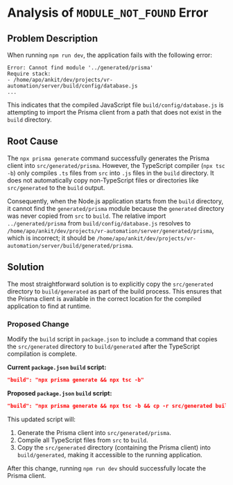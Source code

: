 # Analysis of `MODULE_NOT_FOUND` Error

## Problem Description

When running `npm run dev`, the application fails with the following error:

```
Error: Cannot find module '../generated/prisma'
Require stack:
- /home/apo/ankit/dev/projects/vr-automation/server/build/config/database.js
...
```

This indicates that the compiled JavaScript file `build/config/database.js` is attempting to import the Prisma client from a path that does not exist in the `build` directory.

## Root Cause

The `npx prisma generate` command successfully generates the Prisma client into `src/generated/prisma`. However, the TypeScript compiler (`npx tsc -b`) only compiles `.ts` files from `src` into `.js` files in the `build` directory. It does not automatically copy non-TypeScript files or directories like `src/generated` to the `build` output.

Consequently, when the Node.js application starts from the `build` directory, it cannot find the `generated/prisma` module because the `generated` directory was never copied from `src` to `build`. The relative import `../generated/prisma` from `build/config/database.js` resolves to `/home/apo/ankit/dev/projects/vr-automation/server/generated/prisma`, which is incorrect; it should be `/home/apo/ankit/dev/projects/vr-automation/server/build/generated/prisma`.

## Solution

The most straightforward solution is to explicitly copy the `src/generated` directory to `build/generated` as part of the build process. This ensures that the Prisma client is available in the correct location for the compiled application to find at runtime.

### Proposed Change

Modify the `build` script in `package.json` to include a command that copies the `src/generated` directory to `build/generated` after the TypeScript compilation is complete.

**Current `package.json` `build` script:**

```json
"build": "npx prisma generate && npx tsc -b"
```

**Proposed `package.json` `build` script:**

```json
"build": "npx prisma generate && npx tsc -b && cp -r src/generated build/"
```

This updated script will:
1.  Generate the Prisma client into `src/generated/prisma`.
2.  Compile all TypeScript files from `src` to `build`.
3.  Copy the `src/generated` directory (containing the Prisma client) into `build/generated`, making it accessible to the running application.

After this change, running `npm run dev` should successfully locate the Prisma client.